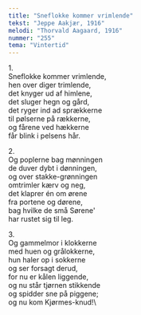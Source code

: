 ```yaml
---
title: "Sneflokke kommer vrimlende"
tekst: "Jeppe Aakjær, 1916"
melodi: "Thorvald Aagaard, 1916"
nummer: "255"
tema: "Vintertid"
---
```

1\.\
Sneflokke kommer vrimlende,\
hen over diger trimlende,\
det knyger ud af himlene,\
det sluger hegn og gård,\
det ryger ind ad sprækkerne\
til pølserne på rækkerne,\
og fårene ved hækkerne\
får blink i pelsens hår.

2\.\
Og poplerne bag mønningen\
de duver dybt i dønningen,\
og over stakke-grønningen\
omtrimler kærv og neg,\
det klaprer én om ørene\
fra portene og dørene,\
bag hvilke de små Sørene'\
har rustet sig til leg.

3\.\
Og gammelmor i klokkerne\
med huen og grålokkerne,\
hun haler op i sokkerne\
og ser forsagt derud,\
for nu er kålen liggende,\
og nu står tjørnen stikkende\
og spidder sne på piggene;\
og nu kom Kjørmes-knud!\
